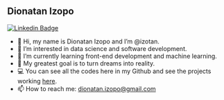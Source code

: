 ## Dionatan Izopo
<a href="https://www.linkedin.com/in/dionatanizopo/"><img alt="Linkedin Badge" src="https://img.shields.io/badge/-Dionatan%20Izopo-6633cc?style=flat-square&logo=Linkedin&logoColor=white&link=https://www.linkedin.com/in/dionatanizopo/"/></a>

-   👋 Hi, my name is Dionatan Izopo and I’m @izotan.
-   👀 I’m interested in data science and software development.
-   🌱 I’m currently learning front-end development and machine learning.
-   💞️ My greatest goal is to turn dreams into reality.
-   💻 You can see all the codes here in my Github and see the projects working [here](https://izotan.bohr.io).
-   📫 How to reach me: dionatan.izopo@gmail.com

<!---
izotan/izotan is a ✨ special ✨ repository because its `README.md` (this file) appears on your GitHub profile.
You can click the Preview link to take a look at your changes.
--->
